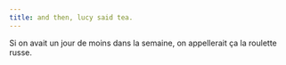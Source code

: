 ```yaml
---
title: and then, lucy said tea.
---
```


Si on avait un jour de moins dans la semaine, on appellerait ça la roulette
russe.

